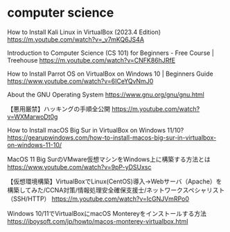 # computer science 

How to Install Kali Linux in VirtualBox (2023.4 Edition)
https://m.youtube.com/watch?v=_v7mKQ6JS4A

Introduction to Computer Science (CS 101) for Beginners - Free Course | Treehouse
https://m.youtube.com/watch?v=CNFK86hJRfE

How to Install Parrot OS on VirtualBox on Windows 10 | Beginners Guide
https://www.youtube.com/watch?v=6ICeYQvNmJ0

About the GNU Operating System
https://www.gnu.org/gnu/gnu.html

【悪用厳禁】ハッキングの手順全公開
https://m.youtube.com/watch?v=WXMarwoDt0g

How to Install macOS Big Sur in VirtualBox on Windows 11/10?
https://gearupwindows.com/how-to-install-macos-big-sur-in-virtualbox-on-windows-11-10/

MacOS 11 Big SurのVMware仮想マシンをWindows上に構築する方法とは
https://www.youtube.com/watch?v=9pP-yDSUxsc

【仮想環境構築】VirtualBoxでLinux(CentOS)導入→Webサーバ（Apache）を構築してみた/CCNA対策/情報処理安全確保支援士/ネットワークスペシャリスト（SSH/HTTP）
https://m.youtube.com/watch?v=IcGNJVmRPo0

Windows 10/11でVirtualBoxにmacOS Montereyをインストールする方法
https://iboysoft.com/jp/howto/macos-monterey-virtualbox.html


